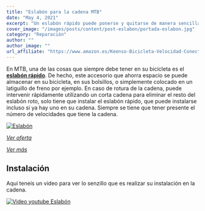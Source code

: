 ```yaml
---
title: "Eslabón para la cadena MTB"
date: "May 4, 2021"
excerpt: "Un eslabón rápido puede ponerse y quitarse de manera sencilla únicamente con las manos."
cover_image: "/images/posts/content/post-eslabon/portada-eslabon.jpg"
category: "Reparación"
author: ""
author_image: ""
url_affiliate: "https://www.amazon.es/Keenso-Bicicleta-Velocidad-Conector-Accesorio/dp/B084YSGPG6?__mk_es_ES=%C3%85M%C3%85%C5%BD%C3%95%C3%91&dchild=1&keywords=eslabon+12v&qid=1628955374&sr=8-2&linkCode=ll1&tag=devser-21&linkId=8a6a38608f6c8c7b2540caba842827da&language=es_ES&ref_=as_li_ss_tl"
---
```


En MTB, una de las cosas que siempre debe tener en su bicicleta es el [**eslabón rápido**](https://www.amazon.es/Keenso-Bicicleta-Velocidad-Conector-Accesorio/dp/B084YSGPG6?__mk_es_ES=%C3%85M%C3%85%C5%BD%C3%95%C3%91&dchild=1&keywords=eslabon+12v&qid=1628955374&sr=8-2&linkCode=ll1&tag=devser-21&linkId=8a6a38608f6c8c7b2540caba842827da&language=es_ES&ref_=as_li_ss_tl). De hecho, este accesorio que ahorra espacio se puede almacenar en su bicicleta, en sus bolsillos, o simplemente colocado en un latiguillo de freno por ejemplo. En caso de rotura de la cadena, puede intervenir rápidamente utilizando un corta cadena para eliminar el resto del eslabón roto, solo tiene que instalar el eslabón rápido, que puede instalarse incluso si ya hay uno en su cadena. Siempre se tiene que tener presente el número de velocidades que tiene la cadena.

[![Eslabón](/images/posts/content/post-eslabon/eslabon.jpg)](https://www.amazon.es/Keenso-Bicicleta-Velocidad-Conector-Accesorio/dp/B084YSGPG6?__mk_es_ES=%C3%85M%C3%85%C5%BD%C3%95%C3%91&dchild=1&keywords=eslabon+12v&qid=1628955374&sr=8-2&linkCode=ll1&tag=devser-21&linkId=8a6a38608f6c8c7b2540caba842827da&language=es_ES&ref_=as_li_ss_tl "Eslabón")

*[Ver oferta](https://www.amazon.es/Keenso-Bicicleta-Velocidad-Conector-Accesorio/dp/B084YSGPG6?__mk_es_ES=%C3%85M%C3%85%C5%BD%C3%95%C3%91&dchild=1&keywords=eslabon+12v&qid=1628955374&sr=8-2&linkCode=ll1&tag=devser-21&linkId=8a6a38608f6c8c7b2540caba842827da&language=es_ES&ref_=as_li_ss_tl)*

*[Ver más](https://www.amazon.es/s?k=eslabon&i=sporting&__mk_es_ES=%C3%85M%C3%85%C5%BD%C3%95%C3%91&linkCode=ll2&tag=devser-21&linkId=39aab93798d1c008078481768a3fc765&language=es_ES&ref_=as_li_ss_tl)*

## Instalación

Aquí teneís un video para ver lo senzillo que es realizar su instalación en la cadena.

[![Video youtube Eslabón](/images/posts/content/post-eslabon/instalacion-eslabon.jpg)](http://www.youtube.com/watch?v=Kh5LxznIJXE "Video youtube Eslabón")
